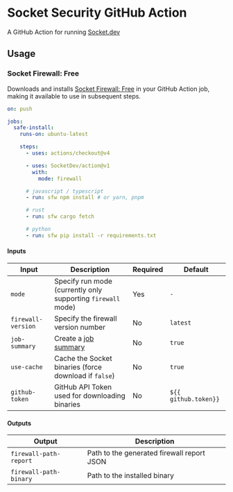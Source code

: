 # Socket Security GitHub Action

A GitHub Action for running [Socket.dev](https://socket.dev)

## Usage

### Socket Firewall: Free

Downloads and installs [Socket Firewall: Free](https://github.com/SocketDev/sfw-free) in your GitHub Action job, making it available to use in subsequent steps.

```yaml
on: push

jobs:
  safe-install:
    runs-on: ubuntu-latest

    steps:
      - uses: actions/checkout@v4

      - uses: SocketDev/action@v1
        with:
          mode: firewall

      # javascript / typescript
      - run: sfw npm install # or yarn, pnpm

      # rust
      - run: sfw cargo fetch

      # python
      - run: sfw pip install -r requirements.txt
```

#### Inputs

| Input              | Description                                                  | Required | Default              |
| ------------------ | ------------------------------------------------------------ | -------- | -------------------- |
| `mode`             | Specify run mode (currently only supporting `firewall` mode) | Yes      | `-`                  |
| `firewall-version` | Specify the firewall version number                          | No       | `latest`             |
| `job-summary`      | Create a [job summary][job-summary]                          | No       | `true`               |
| `use-cache`        | Cache the Socket binaries (force download if `false`)        | No       | `true`               |
| `github-token`     | GitHub API Token used for downloading binaries               | No       | `${{ github.token}}` |

#### Outputs

| Output                 | Description                                |
| ---------------------- | ------------------------------------------ |
| `firewall-path-report` | Path to the generated firewall report JSON |
| `firewall-path-binary` | Path to the installed binary               |

[job-summary]: https://github.blog/news-insights/product-news/supercharging-github-actions-with-job-summaries
